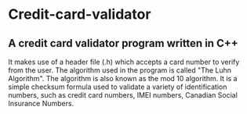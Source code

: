 # **Credit-card-validator**
## A credit card validator program written in C++
It makes use of a header file (.h) which accepts a card number to verify from the user.
The algorithm used in the program is called "The Luhn Algorithm".
The algorithm is also known as the mod 10 algorithm. 
It is a simple checksum formula used to validate a variety of identification numbers, such as credit card numbers, IMEI numbers, Canadian Social Insurance Numbers.
